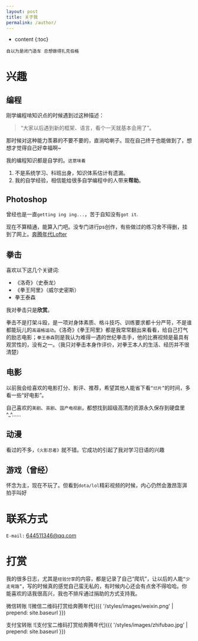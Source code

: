 ```yaml
---
layout: post
title: 关于我
permalink: /author/
---
```


* content
{:toc}




`自以为是闭门造车 总想做得扎克伯格`


兴趣
==========


编程
----------


刚学编程啃知识点的时候遇到过这种描述：

>  “大家以后遇到新的框架、语言，看个一天就基本会用了”。

那时候对这种能力羡慕的不要不要的，直淌哈喇子。现在自己终于也能做到了，想想才觉得自己好幸福啊~

我的编程知识都是自学的。`这意味着`


1. 不是系统学习、科班出身，知识体系估计有遗漏。
2. 我的自学经验，相信能给很多自学编程中的人带来**帮助**。

Photoshop
----------


曾经也是一直`getting ing ing...`，苦于自知没有`got it`.

现在不算精通，能算入门吧。没专门进行ps创作，有些做过的练习舍不得删，挂到了网上。[奔腾年代Lofter](http://myladyjava.lofter.com/)

拳击
----------


喜欢以下这几个关键词:


- 《洛奇》（史泰龙）
- 《拳王阿里》（威尔史密斯）
- 拳王泰森

我对拳击只是**欣赏**。

拳击不是打架斗殴，是一项对身体素质、格斗技巧、训练要求都十分严苛，不是谁都能玩儿的`高逼格运动`。《洛奇》《拳王阿里》都是我常常翻出来看看，给自己打气的励志电影；`拳王泰森`则是我认为难得一遇的世纪拳击手，他的比赛视频是最具有观赏性的，没有之一。（我只对拳击本身作评价，对拳王本人的生活、经历并不很清楚）

电影
----------


以前我会给喜欢的电影打分、影评、推荐，希望其他人能省下看`“烂片”`的时间，多看一些“好电影”。

自己喜欢的`美剧`、`英剧`、`国产电视剧`，都想找到超级高清的资源永久保存到硬盘里^_^……

动漫
----------


看过的不多，`《火影忍者》`就不错。它成功的引起了我对学习日语的兴趣

游戏（曾经）
----------

怀念为主，现在不玩了。但看到`dota/lol`精彩视频的时候，内心仍然会激昂澎湃拍手叫好


联系方式
==========


`E-mail:` 644511346@qq.com


打赏
==========


我的很多日志，尤其是`经验分享`的内容，都是记录了自己“爬坑”，让以后的人能`“少走弯路”`，写的时候真的感觉自己蛮无私的，有时候内心还会有点舍不得哈哈。你能喜欢的话我很高兴，我也不排斥通过捐助的方式支持我。


微信转账
![微信二维码打赏给奔腾年代]({{ '/styles/images/weixin.png' | prepend: site.baseurl }})

支付宝转账
![支付宝二维码打赏给奔腾年代]({{ '/styles/images/zhifubao.jpg' | prepend: site.baseurl }})


